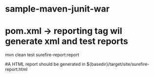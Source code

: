 # sample-maven-junit-war
# pom.xml -> reporting tag wil generate xml and test reports

mvn clean test surefire-report:report

#A HTML report should be generated in  ${basedir}/target/site/surefire-report.html
  


  
